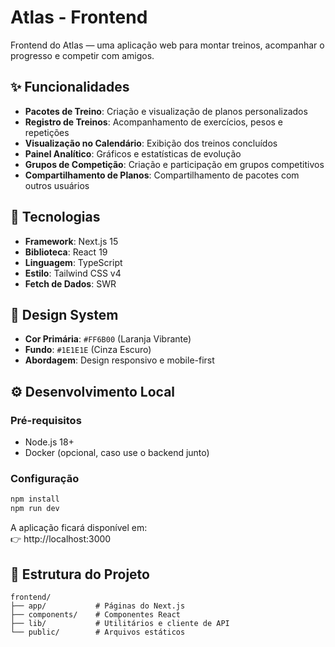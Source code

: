 # Atlas - Frontend

Frontend do Atlas — uma aplicação web para montar treinos, acompanhar o progresso e competir com amigos.

## ✨ Funcionalidades

- **Pacotes de Treino**: Criação e visualização de planos personalizados  
- **Registro de Treinos**: Acompanhamento de exercícios, pesos e repetições  
- **Visualização no Calendário**: Exibição dos treinos concluídos  
- **Painel Analítico**: Gráficos e estatísticas de evolução  
- **Grupos de Competição**: Criação e participação em grupos competitivos  
- **Compartilhamento de Planos**: Compartilhamento de pacotes com outros usuários  

## 🧩 Tecnologias

- **Framework**: Next.js 15  
- **Biblioteca**: React 19  
- **Linguagem**: TypeScript  
- **Estilo**: Tailwind CSS v4  
- **Fetch de Dados**: SWR  

## 🎨 Design System

- **Cor Primária**: `#FF6B00` (Laranja Vibrante)  
- **Fundo**: `#1E1E1E` (Cinza Escuro)  
- **Abordagem**: Design responsivo e mobile-first  

## ⚙️ Desenvolvimento Local

### Pré-requisitos
- Node.js 18+
- Docker (opcional, caso use o backend junto)

### Configuração
```bash
npm install
npm run dev
```

A aplicação ficará disponível em:  
👉 http://localhost:3000


## 📁 Estrutura do Projeto

```
frontend/
├── app/           # Páginas do Next.js
├── components/    # Componentes React
├── lib/           # Utilitários e cliente de API
└── public/        # Arquivos estáticos
```
